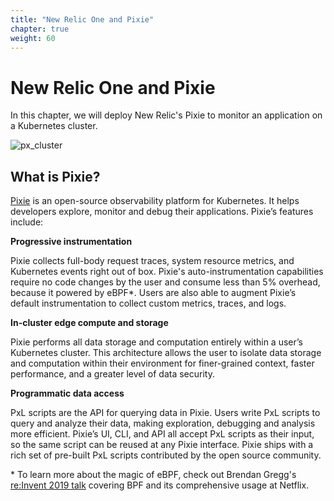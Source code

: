 ```yaml
---
title: "New Relic One and Pixie"
chapter: true
weight: 60
---
```

# New Relic One and Pixie

In this chapter, we will deploy New Relic's Pixie to monitor an application on a Kubernetes cluster.

![px_cluster](/images/pixie/px_cluster.png)

## What is Pixie?

[Pixie](https://px.dev/) is an open-source observability platform for Kubernetes. It helps developers explore, monitor and debug their applications. Pixie’s features include:

**Progressive instrumentation**

Pixie collects full-body request traces, system resource metrics, and Kubernetes events right out of box. Pixie's auto-instrumentation capabilities require no code changes by the user and consume less than 5% overhead, because it powered by eBPF*. Users are also able to augment Pixie’s default instrumentation to collect custom metrics, traces, and logs.

**In-cluster edge compute and storage**

Pixie performs all data storage and computation entirely within a user’s Kubernetes cluster. This architecture allows the user to isolate data storage and computation within their environment for finer-grained context, faster performance, and a greater level of data security.

**Programmatic data access**

PxL scripts are the API for querying data in Pixie. Users write PxL scripts to query and analyze their data, making exploration, debugging and analysis more efficient. Pixie’s UI, CLI, and API all accept PxL scripts as their input, so the same script can be reused at any Pixie interface. Pixie ships with a rich set of pre-built PxL scripts contributed by the open source community.

\* To learn more about the magic of eBPF, check out Brendan Gregg's [re:Invent 2019 talk](https://www.youtube.com/watch?v=16slh29iN1g&amp;t=581s) covering BPF and its comprehensive usage at Netflix.

